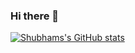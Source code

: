### Hi there 👋

[![Shubhams's GitHub stats](https://github-readme-stats.vercel.app/api?username=shubham-bhoite164&show_icons=true&theme=tokyonight)](https://github.com/anuraghazra/github-readme-stats)
